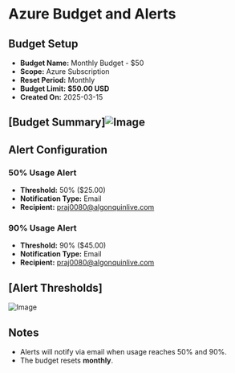 # Azure Budget and Alerts

## Budget Setup
- **Budget Name:** Monthly Budget - $50
- **Scope:** Azure Subscription
- **Reset Period:** Monthly
- **Budget Limit:** **$50.00 USD**
- **Created On:** 2025-03-15

## [Budget Summary]![Image](https://github.com/user-attachments/assets/ec83be27-2c62-404b-a56f-b523d28418bb)

## Alert Configuration
### **50% Usage Alert**
- **Threshold:** 50% ($25.00)
- **Notification Type:** Email
- **Recipient:** praj0080@algonquinlive.com

### **90% Usage Alert**
- **Threshold:** 90% ($45.00)
- **Notification Type:** Email
- **Recipient:** praj0080@algonquinlive.com

## [Alert Thresholds]
![Image](https://github.com/user-attachments/assets/a8366fb9-9a69-4fcc-9375-f771add25c20)

## Notes
- Alerts will notify via email when usage reaches 50% and 90%.
- The budget resets **monthly**.

